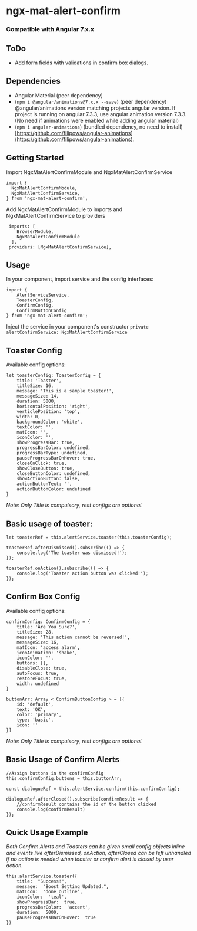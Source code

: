
# ngx-mat-alert-confirm

### Compatible with Angular 7.x.x

## ToDo
* Add form fields with validations in confirm box dialogs.

## Dependencies
* Angular Material (peer dependency)
* (`npm i @angular/animations@7.x.x --save`) (peer dependency) @angular/animations version matching projects angular version. If project is running on angular 7.3.3, use angular animation version 7.3.3. (No need if animations were enabled while adding angular material)
* (`npm i angular-animations`) (bundled dependency, no need to install)  [https://github.com/filipows/angular-animations](https://github.com/filipows/angular-animations).

## Getting Started
Import NgxMatAlertConfirmModule and NgxMatAlertConfirmService
```
import {
  NgxMatAlertConfirmModule,
  NgxMatAlertConfirmService,
} from 'ngx-mat-alert-confirm';
```

Add NgxMatAlertConfirmModule to imports and NgxMatAlertConfirmService to providers
```
 imports: [
    BrowserModule,
    NgxMatAlertConfirmModule
  ],
 providers: [NgxMatAlertConfirmService],
```

## Usage 
In your component, import service and the config interfaces:
``` 
import {
	AlertServiceService,
	ToasterConfig, 
	ConfirmConfig, 
	ConfirmButtonConfig
} from 'ngx-mat-alert-confirm';
```
Inject the service in your component's constructor `private  alertConfirmService: NgxMatAlertConfirmService`



## Toaster Config
Available config options: 
``` 
let toasterConfig: ToasterConfig = {
	title: 'Toaster',
	titleSize: 16,
	message: 'This is a sample toaster!',
	messageSize: 14,
	duration: 5000,
	horizontalPosition: 'right',
	verticlePosition: 'top',
	width: 0,
	backgroundColor: 'white',
	textColor: '',
	matIcon: '',
	iconColor: '',
	showProgressBar: true,
	progressBarColor: undefined,
	progressBarType: undefined,
	pauseProgressBarOnHover: true,
	closeOnClick: true,
	showCloseButton: true,
	closeButtonColor: undefined,
	showActionButton: false,
	actionButtonText: '',
	actionButtonColor: undefined
}
```
*Note: Only Title is compulsory, rest configs are optional.*
 
## Basic usage of toaster:

```
let toasterRef = this.alertService.toaster(this.toasterConfig);

toasterRef.afterDismissed().subscribe(() => {
	console.log('The toaster was dismissed!');
});

toasterRef.onAction().subscribe(() => {
	console.log('Toaster action button was clicked!');
});
```

## Confirm Box Config
Available config options: 
``` 
confirmConfig: ConfirmConfig = {
	title: 'Are You Sure?',
	titleSize: 28,
	message: 'This action cannot be reversed!',
	messageSize: 16,
	matIcon: 'access_alarm',
	iconAnimation: 'shake',
	iconColor: '',
	buttons: [],
	disableClose: true,
	autoFocus: true,
	restoreFocus: true,
	width: undefined
}

buttonArr: Array < ConfirmButtonConfig > = [{
	id: 'default',
	text: 'OK',
	color: 'primary',
	type: 'basic',
	icon: ''
}]
```
*Note: Only Title is compulsory, rest configs are optional.*

## Basic Usage of Confirm Alerts
```
//Assign buttons in the confirmConfig
this.confirmConfig.buttons = this.buttonArr;

const dialogueRef = this.alertService.confirm(this.confirmConfig);

dialogueRef.afterClosed().subscribe(confirmResult => {
	//confirmResult contains the id of the button clicked
	console.log(confirmResult)
});
```


## Quick Usage Example
*Both Confirm Alerts and Toasters can be given small config objects inline and events like  afterDismissed, onAction, afterClosed can be left unhandled if no action is needed when toaster or confirm alert is closed by user action.*
```
this.alertService.toaster({
	title:  "Success!",
	message:  "Boost Setting Updated.",
	matIcon:  "done_outline",
	iconColor:  'teal',
	showProgressBar:  true,
	progressBarColor:  'accent',
	duration:  5000,
	pauseProgressBarOnHover:  true
})
```
